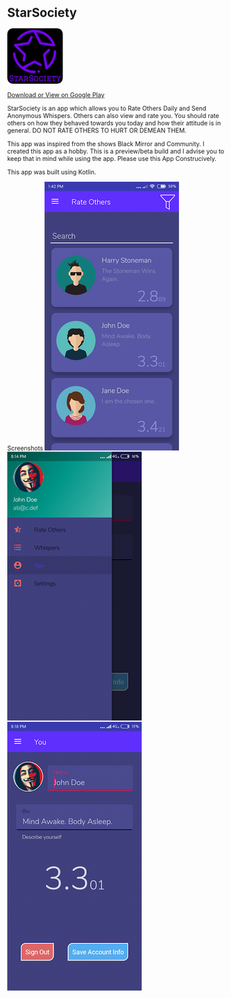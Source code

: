 # StarSociety
<a href="https://play.google.com/store/apps/details?id=info.adi.starsociety"><img src="images/logo.png" width="128"></a>

[Download or View on Google Play](https://play.google.com/store/apps/details?id=info.adi.starsociety)

StarSociety is an app which allows you to Rate Others Daily and Send Anonymous Whispers.
Others can also view and rate you.
You should rate others on how they behaved towards you today and how their attitude is in general. DO NOT RATE OTHERS TO HURT OR DEMEAN THEM.

This app was inspired from the shows Black Mirror and Community.
I created this app as a hobby. This is a preview/beta build and I advise you to keep that in mind while using the app.
Please use this App Construcively.

This app was built using Kotlin.

Screenshots
<img src="images/screenshot1.png"><img src="images/screenshot2.png"><img src="images/screenshot3.png">
